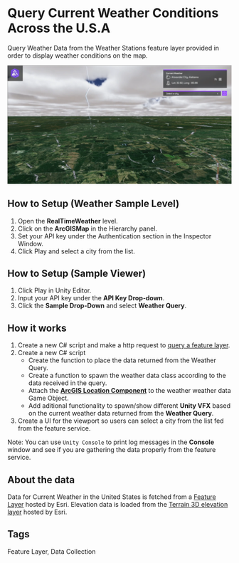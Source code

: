 # Query Current Weather Conditions Across the U.S.A

Query Weather Data from the Weather Stations feature layer provided in order to display weather conditions on the map.

![Image of Weather Sample](Weather.png)

## How to Setup (Weather Sample Level)

1. Open the **RealTimeWeather** level.
2. Click on the **ArcGISMap** in the Hierarchy panel.
3. Set your API key under the Authentication section in the Inspector Window.
4. Click Play and select a city from the list.

## How to Setup (Sample Viewer)

1. Click Play in Unity Editor.
2. Input your API key under the **API Key Drop-down**.
3. Click the **Sample Drop-Down** and select **Weather Query**.

## How it works

1. Create a new C# script and make a http request to [query a feature layer](https://developers.arcgis.com/rest/services-reference/enterprise/query-feature-service-.htm). 
2. Create a new C# script
   - Create the function to place the data returned from the Weather Query.
   - Create a function to spawn the weather data class according to the data received in the query.
   - Attach the [**ArcGIS Location Component**](https://developers.arcgis.com/unreal-engine/maps/location-component/) to the weather weather data Game Object.
   - Add aditional functionality to spawn/show different **Unity VFX** based on the current weather data returned from the **Weather Query**.
3. Create a UI for the viewport so users can select a city from the list fed from the feature service.

Note: You can use `Unity Console` to print log messages in the **Console** window and see if you are gathering the data properly from the feature service.

## About the data

Data for Current Weather in the United States is fetched from a [Feature Layer](https://services9.arcgis.com/RHVPKKiFTONKtxq3/ArcGIS/rest/services/NOAA_METAR_current_wind_speed_direction_v1/FeatureServer/0) hosted by Esri.
Elevation data is loaded from the [Terrain 3D elevation layer](https://www.arcgis.com/home/item.html?id=7029fb60158543ad845c7e1527af11e4) hosted by Esri.

## Tags

Feature Layer, Data Collection